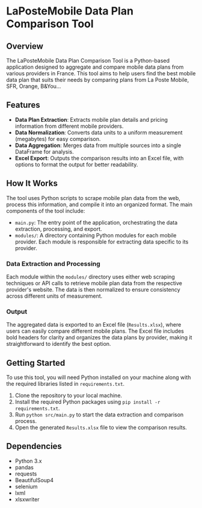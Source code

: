 # LaPosteMobile Data Plan Comparison Tool

## Overview
The LaPosteMobile Data Plan Comparison Tool is a Python-based application designed to aggregate and compare mobile data plans from various providers in France. This tool aims to help users find the best mobile data plan that suits their needs by comparing plans from La Poste Mobile, SFR, Orange, B&You...

## Features
- **Data Plan Extraction**: Extracts mobile plan details and pricing information from different mobile providers.
- **Data Normalization**: Converts data units to a uniform measurement (megabytes) for easy comparison.
- **Data Aggregation**: Merges data from multiple sources into a single DataFrame for analysis.
- **Excel Export**: Outputs the comparison results into an Excel file, with options to format the output for better readability.

## How It Works
The tool uses Python scripts to scrape mobile plan data from the web, process this information, and compile it into an organized format. The main components of the tool include:
- `main.py`: The entry point of the application, orchestrating the data extraction, processing, and export.
- `modules/`: A directory containing Python modules for each mobile provider. Each module is responsible for extracting data specific to its provider.

### Data Extraction and Processing
Each module within the `modules/` directory uses either web scraping techniques or API calls to retrieve mobile plan data from the respective provider's website. The data is then normalized to ensure consistency across different units of measurement.

### Output
The aggregated data is exported to an Excel file (`Results.xlsx`), where users can easily compare different mobile plans. The Excel file includes bold headers for clarity and organizes the data plans by provider, making it straightforward to identify the best option.

## Getting Started
To use this tool, you will need Python installed on your machine along with the required libraries listed in `requirements.txt`.

1. Clone the repository to your local machine.
2. Install the required Python packages using `pip install -r requirements.txt`.
3. Run `python src/main.py` to start the data extraction and comparison process.
4. Open the generated `Results.xlsx` file to view the comparison results.

## Dependencies
- Python 3.x
- pandas
- requests
- BeautifulSoup4
- selenium
- lxml
- xlsxwriter
